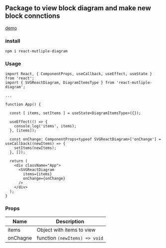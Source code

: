 ## Package to view block diagram and make new block connctions
[demo](https://zykli.github.io/react-diagram/demo/)

### install
```
npm i react-mutliple-diagram
```

### Usage
```
import React, { ComponentProps, useCallback, useEffect, useState } from 'react';
import { SVGReactDiagram, DiagramItemsType } from 'react-mutliple-diagram';

...

function App() {

  const [ items, setItems ] = useState<DiagramItemsType>({});

  useEffect(() => {
    console.log('items', items);
  }, [items]);

  const onChange: ComponentProps<typeof SVGReactDiagram>['onChange'] = useCallback((newItems) => {
    setItems(newItems);
  }, []);

  return (
    <div className="App">
      <SVGReactDiagram
        items={items}
        onChange={onChange}
      />
    </div>
  );
}
```

### Props
| Name  | Description |
| ------------- | ------------- |
| items  | Object with items to view |
| onChagne  | function `(newItems) => void`  |